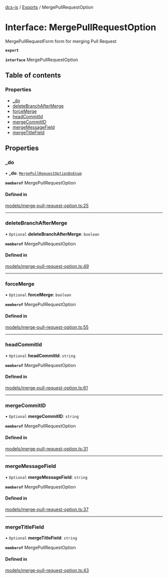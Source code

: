 [dcs-js](../README.md) / [Exports](../modules.md) / MergePullRequestOption

# Interface: MergePullRequestOption

MergePullRequestForm form for merging Pull Request

**`export`**

**`interface`** MergePullRequestOption

## Table of contents

### Properties

- [\_do](MergePullRequestOption.md#_do)
- [deleteBranchAfterMerge](MergePullRequestOption.md#deletebranchaftermerge)
- [forceMerge](MergePullRequestOption.md#forcemerge)
- [headCommitId](MergePullRequestOption.md#headcommitid)
- [mergeCommitID](MergePullRequestOption.md#mergecommitid)
- [mergeMessageField](MergePullRequestOption.md#mergemessagefield)
- [mergeTitleField](MergePullRequestOption.md#mergetitlefield)

## Properties

### <a id="_do" name="_do"></a> \_do

• **\_do**: [`MergePullRequestOptionDoEnum`](../enums/MergePullRequestOptionDoEnum.md)

**`memberof`** MergePullRequestOption

#### Defined in

[models/merge-pull-request-option.ts:25](https://github.com/unfoldingWord/dcs-js/blob/c677a54/models/merge-pull-request-option.ts#L25)

___

### <a id="deletebranchaftermerge" name="deletebranchaftermerge"></a> deleteBranchAfterMerge

• `Optional` **deleteBranchAfterMerge**: `boolean`

**`memberof`** MergePullRequestOption

#### Defined in

[models/merge-pull-request-option.ts:49](https://github.com/unfoldingWord/dcs-js/blob/c677a54/models/merge-pull-request-option.ts#L49)

___

### <a id="forcemerge" name="forcemerge"></a> forceMerge

• `Optional` **forceMerge**: `boolean`

**`memberof`** MergePullRequestOption

#### Defined in

[models/merge-pull-request-option.ts:55](https://github.com/unfoldingWord/dcs-js/blob/c677a54/models/merge-pull-request-option.ts#L55)

___

### <a id="headcommitid" name="headcommitid"></a> headCommitId

• `Optional` **headCommitId**: `string`

**`memberof`** MergePullRequestOption

#### Defined in

[models/merge-pull-request-option.ts:61](https://github.com/unfoldingWord/dcs-js/blob/c677a54/models/merge-pull-request-option.ts#L61)

___

### <a id="mergecommitid" name="mergecommitid"></a> mergeCommitID

• `Optional` **mergeCommitID**: `string`

**`memberof`** MergePullRequestOption

#### Defined in

[models/merge-pull-request-option.ts:31](https://github.com/unfoldingWord/dcs-js/blob/c677a54/models/merge-pull-request-option.ts#L31)

___

### <a id="mergemessagefield" name="mergemessagefield"></a> mergeMessageField

• `Optional` **mergeMessageField**: `string`

**`memberof`** MergePullRequestOption

#### Defined in

[models/merge-pull-request-option.ts:37](https://github.com/unfoldingWord/dcs-js/blob/c677a54/models/merge-pull-request-option.ts#L37)

___

### <a id="mergetitlefield" name="mergetitlefield"></a> mergeTitleField

• `Optional` **mergeTitleField**: `string`

**`memberof`** MergePullRequestOption

#### Defined in

[models/merge-pull-request-option.ts:43](https://github.com/unfoldingWord/dcs-js/blob/c677a54/models/merge-pull-request-option.ts#L43)
